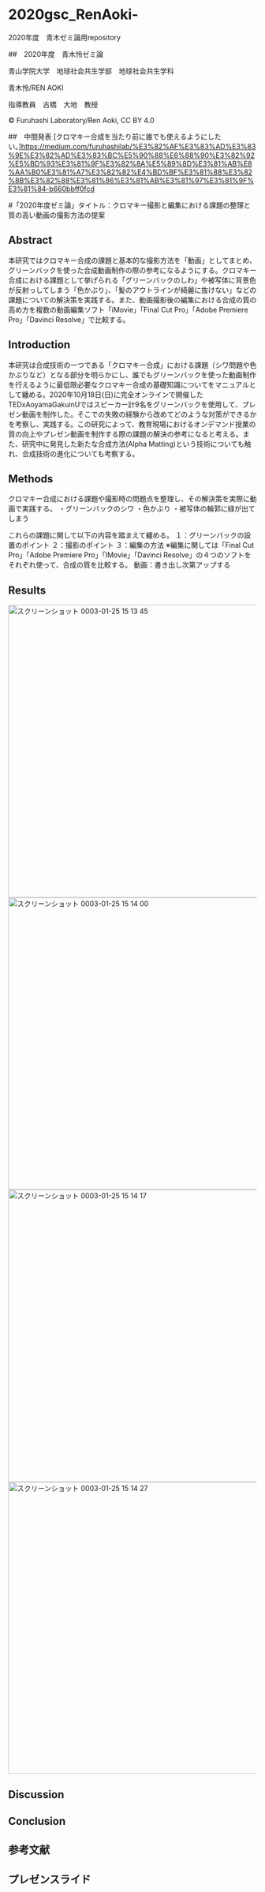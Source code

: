 # 2020gsc_RenAoki-
2020年度　青木ゼミ論用repository

##　2020年度　青木怜ゼミ論

青山学院大学　地球社会共生学部　地球社会共生学科

青木怜/REN AOKI

指導教員　古橋　大地　教授

© Furuhashi Laboratory/Ren Aoki, CC BY 4.0

##　中間発表
[クロマキー合成を当たり前に誰でも使えるようにしたい。]https://medium.com/furuhashilab/%E3%82%AF%E3%83%AD%E3%83%9E%E3%82%AD%E3%83%BC%E5%90%88%E6%88%90%E3%82%92%E5%BD%93%E3%81%9F%E3%82%8A%E5%89%8D%E3%81%AB%E8%AA%B0%E3%81%A7%E3%82%82%E4%BD%BF%E3%81%88%E3%82%8B%E3%82%88%E3%81%86%E3%81%AB%E3%81%97%E3%81%9F%E3%81%84-b660bbff0fcd

#「2020年度ゼミ論」タイトル：クロマキー撮影と編集における課題の整理と質の高い動画の撮影方法の提案


## Abstract
本研究ではクロマキー合成の課題と基本的な撮影方法を「動画」としてまとめ、グリーンバックを使った合成動画制作の際の参考になるようにする。クロマキー合成における課題として挙げられる「グリーンバックのしわ」や被写体に背景色が反射っしてしまう「色かぶり」、「髪のアウトラインが綺麗に抜けない」などの課題についての解決策を実践する。また、動画撮影後の編集における合成の質の高め方を複数の動画編集ソフト「iMovie」「Final Cut Pro」「Adobe Premiere Pro」「Davinci Resolve」で比較する。

## Introduction
本研究は合成技術の一つである「クロマキー合成」における課題（シワ問題や色かぶりなど）となる部分を明らかにし、誰でもグリーンバックを使った動画制作を行えるように最低限必要なクロマキー合成の基礎知識についてをマニュアルとして纏める。2020年10月18日(日)に完全オンラインで開催したTEDxAoyamaGakuinUではスピーカー計9名をグリーンバックを使用して、プレゼン動画を制作した。そこでの失敗の経験から改めてどのような対策ができるかを考察し、実践する。この研究によって、教育現場におけるオンデマンド授業の質の向上やプレゼン動画を制作する際の課題の解決の参考になると考える。また、研究中に発見した新たな合成方法(Alpha Matting)という技術についても触れ、合成技術の進化についても考察する。

## Methods
クロマキー合成における課題や撮影時の問題点を整理し、その解決策を実際に動画で実践する。
・グリーンバックのシワ
・色かぶり
・被写体の輪郭に緑が出てしまう

これらの課題に関して以下の内容を踏まえて纏める。
１：グリーンバックの設置のポイント
２：撮影のポイント
３：編集の方法
※編集に関しては「Final Cut Pro」「Adobe Premiere Pro」「IMovie」「Davinci Resolve」の４つのソフトをそれぞれ使って、合成の質を比較する。
動画：書き出し次第アップする

## Results
<img width="593" alt="スクリーンショット 0003-01-25 15 13 45" src="https://user-images.githubusercontent.com/49857703/105668246-4bc92e00-5f20-11eb-8278-3a61a899a4db.png">

<img width="592" alt="スクリーンショット 0003-01-25 15 14 00" src="https://user-images.githubusercontent.com/49857703/105668282-5b487700-5f20-11eb-8ed1-4f9d37e8684d.png">

<img width="593" alt="スクリーンショット 0003-01-25 15 14 17" src="https://user-images.githubusercontent.com/49857703/105668290-5e436780-5f20-11eb-9fa2-b38f9fbfbb37.png">

<img width="591" alt="スクリーンショット 0003-01-25 15 14 27" src="https://user-images.githubusercontent.com/49857703/105668294-613e5800-5f20-11eb-8028-a7b96ab79395.png">


## Discussion

## Conclusion






## 参考文献

## プレゼンスライド
